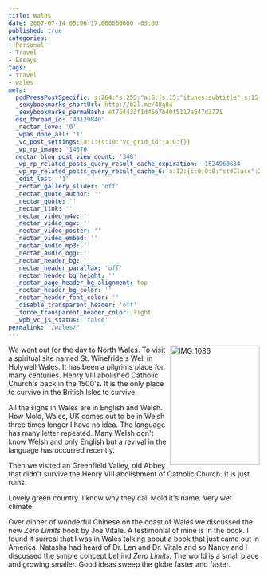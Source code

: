 ```yaml
---
title: Wales
date: 2007-07-14 05:06:17.000000000 -05:00
published: true
categories:
- Personal
- Travel
- Essays
tags:
- travel
- wales
meta:
  podPressPostSpecific: s:264:"s:255:"a:6:{s:15:"itunes:subtitle";s:15:"##PostExcerpt##";s:14:"itunes:summary";s:15:"##PostExcerpt##";s:15:"itunes:keywords";s:17:"##WordPressCats##";s:13:"itunes:author";s:10:"##Global##";s:15:"itunes:explicit";s:7:"Default";s:12:"itunes:block";s:7:"Default";}";";
  _sexybookmarks_shortUrl: http://b2l.me/48q84
  _sexybookmarks_permaHash: ef764433f1d4667b40f5117a647d3771
  dsq_thread_id: '43129840'
  _nectar_love: '0'
  _wpas_done_all: '1'
  _vc_post_settings: a:1:{s:10:"vc_grid_id";a:0:{}}
  _wp_rp_image: '14570'
  nectar_blog_post_view_count: '348'
  _wp_rp_related_posts_query_result_cache_expiration: '1524960634'
  _wp_rp_related_posts_query_result_cache_6: a:12:{i:0;O:8:"stdClass":2:{s:7:"post_id";s:3:"257";s:5:"score";s:18:"143.87386623735148";}i:1;O:8:"stdClass":2:{s:7:"post_id";s:3:"253";s:5:"score";s:17:"142.4232333106078";}i:2;O:8:"stdClass":2:{s:7:"post_id";s:3:"265";s:5:"score";s:18:"133.67032213137293";}i:3;O:8:"stdClass":2:{s:7:"post_id";s:3:"256";s:5:"score";s:18:"133.67032213137293";}i:4;O:8:"stdClass":2:{s:7:"post_id";s:3:"244";s:5:"score";s:18:"133.67032213137293";}i:5;O:8:"stdClass":2:{s:7:"post_id";s:3:"206";s:5:"score";s:17:"88.72793587856484";}i:6;O:8:"stdClass":2:{s:7:"post_id";s:4:"1941";s:5:"score";s:16:"44.9633799823904";}i:7;O:8:"stdClass":2:{s:7:"post_id";s:3:"310";s:5:"score";s:16:"44.9633799823904";}i:8;O:8:"stdClass":2:{s:7:"post_id";s:3:"223";s:5:"score";s:16:"44.9633799823904";}i:9;O:8:"stdClass":2:{s:7:"post_id";s:3:"134";s:5:"score";s:17:"43.78554962575674";}i:10;O:8:"stdClass":2:{s:7:"post_id";s:3:"106";s:5:"score";s:17:"43.78554962575674";}i:11;O:8:"stdClass":2:{s:7:"post_id";s:3:"333";s:5:"score";s:17:"26.30457230709693";}}
  _edit_last: '1'
  _nectar_gallery_slider: 'off'
  _nectar_quote_author: ''
  _nectar_quote: ''
  _nectar_link: ''
  _nectar_video_m4v: ''
  _nectar_video_ogv: ''
  _nectar_video_poster: ''
  _nectar_video_embed: ''
  _nectar_audio_mp3: ''
  _nectar_audio_ogg: ''
  _nectar_header_bg: ''
  _nectar_header_parallax: 'off'
  _nectar_header_bg_height: ''
  _nectar_page_header_bg_alignment: top
  _nectar_header_bg_color: ''
  _nectar_header_font_color: ''
  _disable_transparent_header: 'off'
  _force_transparent_header_color: light
  _wpb_vc_js_status: 'false'
permalink: "/wales/"
---
```

<p><a title="Greenfield Valley old Abbey" href="http://www.flickr.com/photos/eaglechris/809140995/" rel="nofollow"><img src="{{ site.baseurl }}/posts/2007/07/809140995_9a9bd56cff_m.jpg" alt="IMG_1086" width="180" height="240" align="right" /></a>We went out for the day to North Wales. To visit a spiritual site named St. Winefride's Well in Holywell Wales. It has been a pilgrims place for many centuries. Henry VIII abolished Catholic Church's back in the 1500's. It is the only place to survive in the British Isles to survive.</p>
<p>All the signs in Wales are in English and Welsh. How Mold, Wales, UK comes out to be in Welsh three times longer I have no idea. The language has many letter repeated. Many Welsh don't know Welsh and only English but a revival in the language has occurred recently.</p>
<p>Then we visited an Greenfield Valley, old Abbey that didn't survive the Henry VIII abolishment of Catholic Church. It is just ruins.</p>
<p>Lovely green country. I know why they call Mold it's name. Very wet climate.</p>
<p>Over dinner of wonderful Chinese on the coast of Wales we discussed the new <em>Zero Limits</em> book by Joe Vitale. A testimonial of mine is in the book. I found it surreal that I was in Wales talking about a book that just came out in America. Natasha had heard of Dr. Len and Dr. Vitale and so Nancy and I discussed the simple concept behind <em>Zero Limits</em>. The world is a small place and growing smaller. Good ideas sweep the globe faster and faster.</p>
